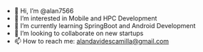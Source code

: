 - 👋 Hi, I’m @alan7566
- 👀 I’m interested in Mobile and HPC Development
- 🌱 I’m currently learning SpringBoot and Android Development
- 💞️ I’m looking to collaborate on new startups
- 📫 How to reach me: alandavidescamilla@gmail.com

<!---
alan7566/alan7566 is a ✨ special ✨ repository because its `README.md` (this file) appears on your GitHub profile.
You can click the Preview link to take a look at your changes.
--->
